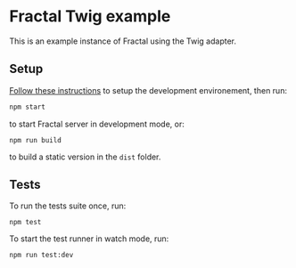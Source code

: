 # Fractal Twig example

This is an example instance of Fractal using the Twig adapter.

## Setup

[Follow these instructions](https://github.com/frctl/fractal#development) to setup the development environement, then run:

```bash
npm start
```

to start Fractal server in development mode, or:

```
npm run build
```

to build a static version in the `dist` folder.

## Tests

To run the tests suite once, run:

```
npm test
```

To start the test runner in watch mode, run:

```
npm run test:dev
```
